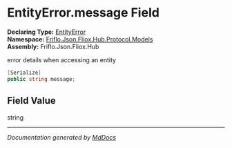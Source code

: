 ﻿<!--  
  <auto-generated>   
    The contents of this file were generated by a tool.  
    Changes to this file may be list if the file is regenerated  
  </auto-generated>   
-->

# EntityError.message Field

**Declaring Type:** [EntityError](../index.md)  
**Namespace:** [Friflo.Json.Fliox.Hub.Protocol.Models](../../index.md)  
**Assembly:** Friflo.Json.Fliox.Hub

error details when accessing an entity

```csharp
[Serialize]
public string message;
```

## Field Value

string

___

*Documentation generated by [MdDocs](https://github.com/ap0llo/mddocs)*
